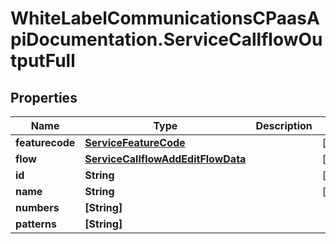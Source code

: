 # WhiteLabelCommunicationsCPaasApiDocumentation.ServiceCallflowOutputFull

## Properties

Name | Type | Description | Notes
------------ | ------------- | ------------- | -------------
**featurecode** | [**ServiceFeatureCode**](ServiceFeatureCode.md) |  | [optional] 
**flow** | [**ServiceCallflowAddEditFlowData**](ServiceCallflowAddEditFlowData.md) |  | [optional] 
**id** | **String** |  | [optional] 
**name** | **String** |  | [optional] 
**numbers** | **[String]** |  | 
**patterns** | **[String]** |  | 


